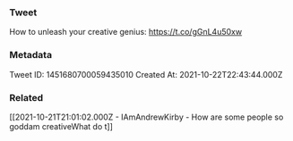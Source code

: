 ### Tweet
How to unleash your creative genius: https://t.co/gGnL4u50xw

### Metadata
Tweet ID: 1451680700059435010
Created At: 2021-10-22T22:43:44.000Z

### Related
[[2021-10-21T21:01:02.000Z - IAmAndrewKirby - How are some people so goddam creativeWhat do t]]

